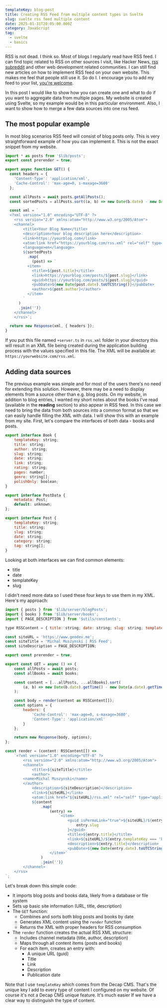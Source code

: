 ```yaml
---
templateKey: blog-post
title: Creating RSS Feed from multiple content types in Svelte
slug: svelte rss feed multiple content
date: 2025-01-31T20:05:00.000Z
category: JavaScript
tag:
  - svelte
  - basics
---
```


RSS is not dead. I think so. Most of blogs I regularly read have RSS feed. I can find topic related to RSS on other sources I visit, like Hacker News, <a href="https://www.reddit.com/r/rss/" target="_blank">rss subreddit</a> and other web development related communities. I can still find new articles on how to implement RSS feed on your own website. This makes me feel that people still use it. So do I. I encourage you to add my feed to your list, <a href="https://www.geodev.me/rss.xml" target="_blank">you're welcome</a>.

In this post I would like to show how you can create one and what to do if you want to aggregate data from multiple pages. My website is created using Svelte, so my example would be in this particular environment. Also, I want to show how to merge a few data sources into one rss feed. 

## The most popular example

In most blog scenarios RSS feed will consist of blog posts only. This is very straightforward example of how you can implement it. This is not the exact snippet from my website.
```javascript
import * as posts from '$lib/posts';
export const prerender = true;

export async function GET() {
  const headers = {
    'Content-Type': 'application/xml',
    'Cache-Control': 'max-age=0, s-maxage=3600'
  };

  const allPosts = await posts.getAllPosts();
  const sortedPosts = allPosts.sort((a, b) => new Date(b.date) - new Date(a.date));

  const xml = `
  <?xml version="1.0" encoding="UTF-8" ?>
	<rss version="2.0" xmlns:atom="http://www.w3.org/2005/Atom">
    <channel>
	    <title>Your Blog Name</title>
	    <description>Your blog description here</description>
	    <link>https://yourblog.com</link>
	    <atom:link href="https://yourblog.com/rss.xml" rel="self" type="application/rss+xml"/>
	    <language>en</language>
	    ${sortedPosts
	      .map(
	        (post) => `
	      <item>
	        <title>${post.title}</title>
	        <link>https://yourblog.com/posts/${post.slug}</link>
	        <guid>https://yourblog.com/posts/${post.slug}</guid>
	        <pubDate>${new Date(post.date).toUTCString()}</pubDate>
	        <author>${post.author}</author>
	      </item>
	    `
      )
      .join('')}
    </channel>
	</rss>`;

  return new Response(xml, { headers });
}
```

If you put this file named `+server.ts` in `rss.xml` folder in your directory this will result in an XML file being created during the application building process with the values ​​specified in this file. The XML will be available at:  `https://yourwebsite.com/rss.xml`.

## Adding data sources

The previous example was simple and for most of the users there's no need for extending this solution. However, there may be a need to display elements from a source other than e.g. blog posts. On my website, in addition to blog entries, I wanted my short notes about the books I've read (available in the **reading** section) to also appear in RSS feed. In this case we need to bring the data from both sources into a common format so that we can easily handle filling the XML with data. I will show this with an example from my site. 
First, let's compare the interfaces of both data - books and posts.
```javascript
export interface Book {
	templateKey: string;
	title: string;
	author: string;
	slug: string;
	date: string;
	link: string;
	rating: string;
	pages: number;
	genre: string[];
	polishOnly: boolean;
}

export interface PostData {
	metadata: Post;
	default: unknown;
};

export interface Post {
	templateKey: string;
	title: string;
	slug: string;
	date: string;
	category: string;
	tag: string[];
}
```

Looking at both interfaces we can find common elements:
- title
- date
- templateKey
- slug

I didn't need more data so I used these four keys to use them in my XML. Here's my approach:
```javascript
import { posts } from '$lib/server/blogPosts';
import { books } from '$lib/server/books';
import { PAGE_DESCRIPTION } from '$utils/constants';

type RSSContent = { title: string; date: string; slug: string; templateKey: string };

const siteURL = 'https://www.geodev.me';
const siteTitle = 'Michal Muszynski | RSS Feed';
const siteDescription = PAGE_DESCRIPTION;

export const prerender = true;

export const GET = async () => {
	const allPosts = await posts;
	const allBooks = await books;

	const content = [...allPosts, ...allBooks].sort(
		(a, b) => new Date(b.date).getTime() - new Date(a.date).getTime()
	);

	const body = render(content as RSSContent[]);
	const options = {
		headers: {
			'Cache-Control': 'max-age=0, s-maxage=3600',
			'Content-Type': 'application/xml'
		}
	};

	return new Response(body, options);
};

const render = (content: RSSContent[]) =>
	`<?xml version="1.0" encoding="UTF-8" ?>
		<rss version="2.0" xmlns:atom="http://www.w3.org/2005/Atom">
		<channel>
			<title>${siteTitle}</title>
			<author>
      	<name>Michal Muszynski</name>
    	</author>
			<description>${siteDescription}</description>
			<link>${siteURL}</link>
			<atom:link href="${siteURL}/rss.xml" rel="self" type="application/rss+xml"/>
			${content
				.map(
					(entry) =>
						`<item>
							<guid isPermaLink="true">${siteURL}/${entry.templateKey === 'blog-post' ? 'blog' : 'books'}/${
								entry.slug
							}</guid>
							<title>${entry.title}</title>
							<link>${siteURL}/${entry.templateKey === 'blog-post' ? 'blog' : 'books'}/${entry.slug}</link>
							<description>${entry.title}</description>
							<pubDate>${new Date(entry.date).toUTCString()}</pubDate>
					</item>`
				)
				.join('')}
		</channel>
	</rss>
`;
```

Let's break down this simple code:
- It imports blog posts and books data, likely from a database or file system
- Sets up basic site information (URL, title, description)
- The `GET` function:
    - Combines and sorts both blog posts and books by date
    - Generates XML content using the `render` function
    - Returns the XML with proper headers for RSS consumption
- The `render` function creates the actual RSS XML structure:
    - Includes channel metadata (title, author, description)
    - Maps through all content items (posts and books)
    - For each item, creates an entry with:
        - A unique URL (guid)
        - Title
        - Link
        - Description
        - Publication date
          
Note that I use `templateKey` which comes from the Decap CMS. That's the unique key I add to every type of content I configured on my website. Of course it's not a Decap CMS unique feature. It's much easier If we have a clear way to distinguish the type of content.
